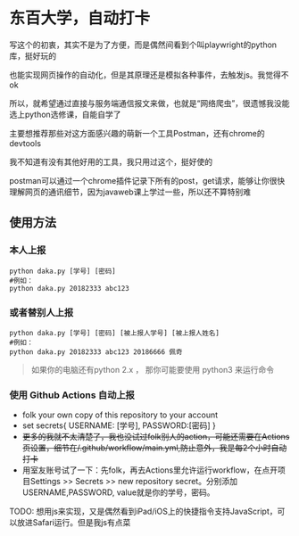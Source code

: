 # 东百大学，自动打卡

写这个的初衷，其实不是为了方便，而是偶然间看到个叫playwright的python库，挺好玩的

也能实现网页操作的自动化，但是其原理还是模拟各种事件，去触发js。我觉得不ok

所以，就希望通过直接与服务端通信报文来做，也就是“网络爬虫”，很遗憾我没能选上python选修课，自能自学了

主要想推荐那些对这方面感兴趣的萌新一个工具Postman，还有chrome的devtools

我不知道有没有其他好用的工具，我只用过这个，挺好使的

postman可以通过一个chrome插件记录下所有的post，get请求，能够让你很快理解网页的通讯细节，因为javaweb课上学过一些，所以还不算特别难


## 使用方法
### 本人上报 
```shell
python daka.py [学号] [密码] 
#例如：
python daka.py 20182333 abc123
```
### 或者替别人上报
```shell
python daka.py [学号] [密码] [被上报人学号] [被上报人姓名]
#例如：
python daka.py 20182333 abc123 20186666 佩奇
```
> 如果你的电脑还有python 2.x ， 那你可能要使用 python3 来运行命令
### 使用 Github Actions 自动上报
+ folk your own copy of this repository to your account
+ set secrets{ USERNAME: [学号], PASSWORD:[密码] }
+  ~~更多的我就不太清楚了，我也没试过folk别人的action，可能还需要在Actions页设置，细节在/.github/workflow/main.yml,防止意外，我是每2个小时自动打卡~~
+ 用室友账号试了一下：先folk，再去Actions里允许运行workflow，在点开项目Settings >> Secrets >> new repository secret。分别添加USERNAME,PASSWORD, value就是你的学号，密码。 

TODO:
想用js来实现，又是偶然看到iPad/iOS上的快捷指令支持JavaScript，可以放进Safari运行。但是我js有点菜